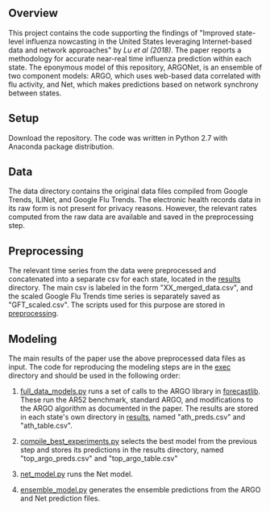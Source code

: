 ## Overview
This project contains the code supporting the findings of "Improved state-level influenza nowcasting in the United States
leveraging Internet-based data and network approaches" by *Lu et al (2018)*. The paper reports a methodology for accurate near-real time influenza prediction within each state. The eponymous model of this repository, ARGONet, is an ensemble of two component models: ARGO, which uses web-based data correlated with flu activity, and Net, which makes predictions based on network synchrony between states.

## Setup

Download the repository. The code was written in Python 2.7 with Anaconda package distribution.

## Data

The data directory contains the original data files compiled from Google Trends, ILINet, and Google Flu Trends. The electronic health records data in its raw form is not present for privacy reasons. However, the relevant rates computed from the raw data are available and saved in the preprocessing step.

## Preprocessing
The relevant time series from the data were preprocessed and concatenated into a separate csv for each state, located in the [results](./results/) directory. The main csv is labeled in the form "XX_merged_data.csv", and the scaled Google Flu Trends time series is separately saved as "GFT_scaled.csv". The scripts used for this purpose are stored in [preprocessing](./lib/preprocessing/).


## Modeling
The main results of the paper use the above preprocessed data files as input. The code for reproducing the modeling steps are in the [exec](./exec) directory and should be used in the following order:

1. [full_data_models.py](./exec/full_data_models.py) runs a set of calls to the ARGO library in [forecastlib](./lib/forecastlib). These run the AR52 benchmark, standard ARGO, and modifications to the ARGO algorithm as documented in the paper. The results are stored in each state's own directory in [results](./results), named "ath_preds.csv" and "ath_table.csv".

2. [compile_best_experiments.py](./exec/compile_best_experiments.py) selects the best model from the previous step and stores its predictions in the results directory, named "top_argo_preds.csv" and "top_argo_table.csv"

3. [net_model.py](./exec/net_model.py) runs the Net model.

4. [ensemble_model.py](./exec/ensemble_model.py) generates the ensemble predictions from the ARGO and Net prediction files.
